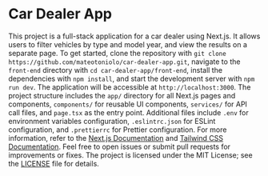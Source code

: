 # Car Dealer App

This project is a full-stack application for a car dealer using Next.js. It allows users to filter vehicles by type and model year, and view the results on a separate page. To get started, clone the repository with `git clone https://github.com/mateotoniolo/car-dealer-app.git`, navigate to the `front-end` directory with `cd car-dealer-app/front-end`, install the dependencies with `npm install`, and start the development server with `npm run dev`. The application will be accessible at `http://localhost:3000`. The project structure includes the `app/` directory for all Next.js pages and components, `components/` for reusable UI components, `services/` for API call files, and `page.tsx` as the entry point. Additional files include `.env` for environment variables configuration, `.eslintrc.json` for ESLint configuration, and `.prettierrc` for Prettier configuration. For more information, refer to the [Next.js Documentation](https://nextjs.org/docs) and [Tailwind CSS Documentation](https://tailwindcss.com/docs). Feel free to open issues or submit pull requests for improvements or fixes. The project is licensed under the MIT License; see the [LICENSE](LICENSE) file for details.

